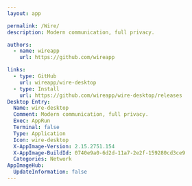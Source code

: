 ```yaml
---
layout: app

permalink: /Wire/
description: Modern communication, full privacy.

authors:
  - name: wireapp
    url: https://github.com/wireapp

links:
  - type: GitHub
    url: wireapp/wire-desktop
  - type: Install
    url: https://github.com/wireapp/wire-desktop/releases
Desktop Entry:
  Name: wire-desktop
  Comment: Modern communication, full privacy.
  Exec: AppRun
  Terminal: false
  Type: Application
  Icon: wire-desktop
  X-AppImage-Version: 2.15.2751.154
  X-AppImage-BuildId: 0740e9a0-6d2d-11a7-2e2f-159280cd3ce9
  Categories: Network
AppImageHub:
  UpdateInformation: false
---
```


